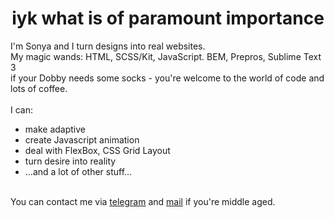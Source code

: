 <h1 align="center">iyk what is of paramount importance</h1>

I'm Sonya and I turn designs into real websites.
<br>
My magic wands: HTML, SCSS/Kit, JavaScript. BEM, Prepros, Sublime Text 3
<br>
if your Dobby needs some socks - you're welcome to the world of code and lots of coffee.
<br>
<br>
I can:
* make adaptive
* create Javascript animation
* deal with FlexBox, CSS Grid Layout
* turn desire into reality
* ...and a lot of other stuff...
<br>
You can contact me via <a href="https://t.me/domenskayal">telegram</a> and <a href="mailto:soffakolesova@gmail.com">mail</a> if you're middle aged. 
